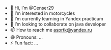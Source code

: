 - 👋 Hi, I’m @Censer29
- 👀 I’m interested in motorcycles
- 🌱 I’m currently learning in Yandex practicum
- 💞️ I’m looking to collaborate on java developer
- 📫 How to reach me asprtk@yandex.ru
- 😄 Pronouns: ...
- ⚡ Fun fact: ...

<!---
Censer29/Censer29 is a ✨ special ✨ repository because its `README.md` (this file) appears on your GitHub profile.
You can click the Preview link to take a look at your changes.
--->

